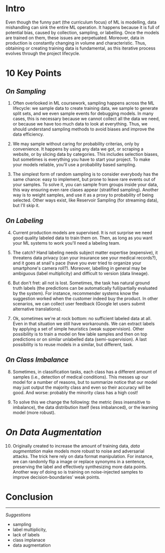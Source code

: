 # Intro

Even though the funny part (the curriculum focus) of ML is modelling, data mishandling can sink the entire ML operation. It happens because it is  full of potential bias, caused by collection, sampling, or labelling. Once the models are trained on them, these issues are perpetuated. Moreover, data in production is constantly changing in volume and characteristic. Thus, obtaining or creating training data is fundamental, as this iterative process evolves through the project lifecycle.

# 10 Key Points

## _On Sampling_

1. Often overlooked in ML coursework, sampling happens across the ML lifecycle: we sample data to create training data, we sample to generate split sets, and we even sample events for debugging models. In many cases, this is necessary because we cannot collect all the data we need, or because we have too much data to look at everything. Thus, we should understand sampling methods to avoid biases and improve the data efficiency.

2. We may sample without caring for probability criterias, only by convenience. It happens by using any data we got, or scraping a website, or by slicing data by categories. This includes selection biases, but sometimes is everything you have to start your project. To make your models reliable, you'll use a probability based sampling.

3. The simplest form of random sampling is to consider everybody has the same chance: easy to implement, but prone to leave rare events out of your samples. To solve it, you can sample from groups inside your data, this way ensuring even rare clases appear (stratified sampling). Another way is to weight samples, and use it as a proxy to probability of being selected. Other ways exist, like Reservoir Sampling (for streaming data), but I'll skip it. 

## _On Labeling_

4. Current production models are supervised. It is not surprise we need good quality labeled data to train them on. Then, as long as you want your ML systems to work you'll need a labeling team.

5. The catch? Hand labeling needs subject matter expertise (expensive), it threatens data privacy (can your insurance see your medical records?), and it goes at snail's pace (have you ever tried to organize your smartphone's camera roll?). Moreover, labelling in general may be ambiguous (label multiplicity) and difficult to version (data lineage).

6. But don't fret: all not is lost. Sometimes, the task has natural ground truth labels (the predictions can be automatically full/partially evaluated by the system). For instance, recommender systems know the suggestion worked when the customer indeed buy the product. In other scenarios, we can collect user feedback (Google let users submit alternative translations).

7. Ok, sometimes we're at rock bottom: no sufficient labeled data at all. Even in that situation we still have workarounds. We can extract labels by applying a set of simple heuristics (weak suppervision). Other possibility is to train a model on few lable samples and then on top predictions or on similar unlabelled data (semi-supervision). A last possibility is to reuse models in a similar, but different, task.

## _On Class Imbalance_

8. Sometimes, in classification tasks, each class has a different amount of samples (i.e., detection of medical conditions). This messes up our model for a number of reasons, but to summarize notice that our model may just output the majority class and even so their accuracy will be good. And worse: probably the minority class has a high cost!

9. To solve this we change the following: the metric (less insensitive to imbalance), the data distribution itself (less imbalanced), or the learning model (more robust).

# _On Data Augmentation_

10. Originally created to increase the amount of training data, _data augmentation_ make models more robust to noise and adversarial attacks. The trick here rely on data format manipulation. For instance, we can randomly flip a image or replace synonyms in a sentence, preserving the label and effectively synthesizing more data points. Another way of doing so is training on noise-injected samples to improve decision-boundaries' weak points.





# Conclusion

---
_Suggestions_
- sampling
- label multiplicity,
- lack of labels
- class implanace
- data augmentation